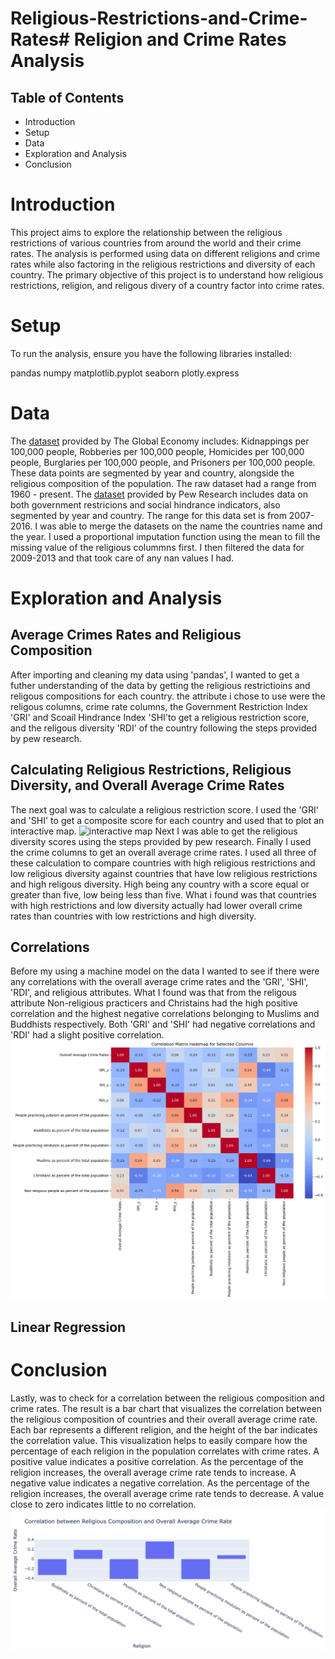 # Religious-Restrictions-and-Crime-Rates# Religion and Crime Rates Analysis

## Table of Contents

- Introduction
- Setup
- Data
- Exploration and Analysis
- Conclusion


# Introduction

This project aims to explore the relationship between the religious restrictions of various countries from around the world and their crime rates. The analysis is performed using data on different religions and crime rates while also factoring in the religious restrictions and diversity of each country. The primary objective of this project is to understand how religious restrictions, religion, and religous divery of a country factor into crime rates. 


# Setup

To run the analysis, ensure you have the following libraries installed:

 pandas
 numpy 
 matplotlib.pyplot 
 seaborn
 plotly.express

# Data

The [dataset](</Users/michaelphillipacosta/Desktop/18-06-24 09_42_58_theglobaleconomy.csv>) provided by The Global Economy includes: Kidnappings per 100,000 people, Robberies per 100,000 people, Homicides per 100,000 people, Burglaries per 100,000 people, and Prisoners per 100,000 people. These data points are segmented by year and country, alongside the religious composition of the population. The raw dataset had a range from 1960 - present. The [dataset](</Users/michaelphillipacosta/Desktop/PublicDataSet_ReligiousRestrictions_2007to2016.dta>) provided by Pew Research includes data on both government restricions and social hindrance indicators, also segmented by year and country. The range for this data set is from 2007-2016.
I was able to merge the datasets on the name the countries name and the year. I used a proportional imputation function using the mean to fill the missing value of the religious colummns first. I then filtered the data for 2009-2013 and that took care of any nan values I had.  

# Exploration and Analysis

## Average Crimes Rates and Religious Composition
After importing and cleaning my data using 'pandas', I wanted to get a futher understanding of the data by getting the religious restrictioins and religous compositions for each country. the attribute i chose to use were the religous columns, crime rate columns, the Government Restriction Index 'GRI' and Scoail Hindrance Index 'SHI'to get a religious restriction score, and the religous diversity 'RDI' of the country following the steps provided by pew research.

## Calculating Religious Restrictions, Religious Diversity, and Overall Average Crime Rates
The next goal was to calculate a religious restriction score. I used the 'GRI' and 'SHI' to get a composite score for each country and used that to plot an interactive map. ![interactive map](https://github.com/bikerdouglas/Religious-Restrictions-and-Crime-Rates/blob/main/images/Screenshot%202024-07-29%20at%206.44.12%E2%80%AFPM.png?raw=true)
Next I was able to get the religious diversity scores using the steps provided by pew research. Finally I used the crime columns to get an overall average crime rates.  I used all three of these calculation to compare countries with high religious restrictions and low religious diversity against countries that have low religious restrictions and high religous diversity. High being any country with a score equal or greater than five, low being less than five. What i found was that countries with high restrictions and low diversity actually had lower overall crime rates than countries with low restrictions and high diversity. 

## Correlations
Before my using a machine model on the data I wanted to see if there were any correlations with the overall average crime rates and the 'GRI', 'SHI', 'RDI', and religious attributes. What I found was that from the religous attribute Non-religious practicers and Christains had the high positive correlation and the highest negative correlations belonging to Muslims and Buddhists respectively. Both 'GRI' and 'SHI' had negative correlations and 'RDI' had a slight positive correlation. 
![Online Image](https://github.com/bikerdouglas/Religious-Restrictions-and-Crime-Rates/blob/main/images/output.png?raw=true)

## Linear Regression 

# Conclusion
Lastly, was to check for a correlation between the religious composition and crime rates. The result is a bar chart that visualizes the correlation between the religious composition of countries and their overall average crime rate. Each bar represents a different religion, and the height of the bar indicates the correlation value. This visualization helps to easily compare how the percentage of each religion in the population correlates with crime rates. A positive value indicates a positive correlation. As the percentage of the religion increases, the overall average crime rate tends to increase. A negative value indicates a negative correlation. As the percentage of the religion increases, the overall average crime rate tends to decrease. A value close to zero indicates little to no correlation.
![Online Image](https://github.com/bikerdouglas/religions_crimes/blob/main/images/graphs/correlation_2.png?raw=true)